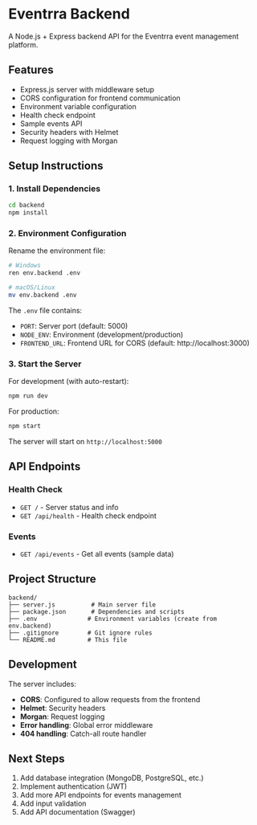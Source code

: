 # Eventrra Backend

A Node.js + Express backend API for the Eventrra event management platform.

## Features

- Express.js server with middleware setup
- CORS configuration for frontend communication
- Environment variable configuration
- Health check endpoint
- Sample events API
- Security headers with Helmet
- Request logging with Morgan

## Setup Instructions

### 1. Install Dependencies

```bash
cd backend
npm install
```

### 2. Environment Configuration

Rename the environment file:
```bash
# Windows
ren env.backend .env

# macOS/Linux
mv env.backend .env
```

The `.env` file contains:
- `PORT`: Server port (default: 5000)
- `NODE_ENV`: Environment (development/production)
- `FRONTEND_URL`: Frontend URL for CORS (default: http://localhost:3000)

### 3. Start the Server

For development (with auto-restart):
```bash
npm run dev
```

For production:
```bash
npm start
```

The server will start on `http://localhost:5000`

## API Endpoints

### Health Check
- `GET /` - Server status and info
- `GET /api/health` - Health check endpoint

### Events
- `GET /api/events` - Get all events (sample data)

## Project Structure

```
backend/
├── server.js          # Main server file
├── package.json       # Dependencies and scripts
├── .env              # Environment variables (create from env.backend)
├── .gitignore        # Git ignore rules
└── README.md         # This file
```

## Development

The server includes:
- **CORS**: Configured to allow requests from the frontend
- **Helmet**: Security headers
- **Morgan**: Request logging
- **Error handling**: Global error middleware
- **404 handling**: Catch-all route handler

## Next Steps

1. Add database integration (MongoDB, PostgreSQL, etc.)
2. Implement authentication (JWT)
3. Add more API endpoints for events management
4. Add input validation
5. Add API documentation (Swagger)
